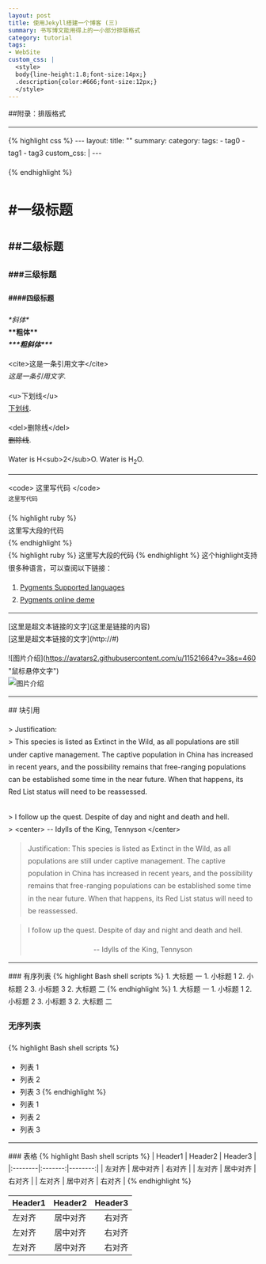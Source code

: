 ```yaml
---
layout: post
title: 使用Jekyll搭建一个博客 (三)
summary: 书写博文能用得上的一小部分排版格式
category: tutorial
tags:
- WebSite
custom_css: |
  <style>
  body{line-height:1.8;font-size:14px;}
  .description{color:#666;font-size:12px;}
  </style>
---
```


##附录：排版格式

<hr>
{% highlight css %}
<!--YAML头的使用方法-->
---
layout: <!--布局模板-->
title: "<!--标题-->"
summary: <!--描述-->
category: <!--分类仓库-->
tags: <!--标签-->
- tag0
- tag1
- tag3
custom_css: | <!--自定义样式表-->
  <style>
  body{line-height:1.8;font-size:14px;}
  .description{color:#666;font-size:12px;}
  </style>
---
 <!-- " | "分隔符前面有一个空格，按照规范所有" : "声明后必须有一个空格；
新起一行的代码块，至少必须有一个缩进符，且缩进符为空格，不能为tab制表符等其他空白。
由于规范没有要求使用严格的JSON定义方法，所以属性和属性值不强制要求使用引号括起来。-->

{% endhighlight %}

# &#35;一级标题

## &#35;&#35;二级标题

### &#35;&#35;&#35;三级标题

#### &#35;&#35;&#35;&#35;四级标题

*&#42;斜体&#42;*<br>
**&#42;&#42;粗体&#42;&#42;**<br>
***&#42;&#42;&#42;粗斜体&#42;&#42;&#42;***

&lt;cite&gt;这是一条引用文字&lt;/cite&gt;<br>
<cite>这是一条引用文字</cite>. 

&lt;u&gt;下划线&lt;/u&gt;<br>
<u>下划线</u>. 

&lt;del&gt;删除线&lt;/del&gt;<br>
<del>删除线</del>. 

Water is H&lt;sub&gt;2&lt;/sub&gt;O. 
Water is H<sub>2</sub>O. 

<hr>
&lt;code&gt; 这里写代码 &lt;&#47;code&gt;<br>
<code>这里写代码</code>

&#123;&#37; highlight ruby &#37;&#125;<br>
这里写大段的代码<br>
&#123;&#37; endhighlight &#37;&#125;<br>
{% highlight ruby %}
这里写大段的代码
{% endhighlight %}
这个highlight支持很多种语言，可以查阅以下链接：

1. [Pygments Supported languages](http://pygments.org/languages/)
2. [Pygments online deme](http://stackoverflow.com/questions/9652490/do-i-need-to-generate-a-css-file-from-pygments-for-my-jekyll-blog-to-enable-col)

<hr>
&#91;这里是超文本链接的文字&#93;&#40;这里是链接的内容&#41;<br>
[这里是超文本链接的文字](http://#)

&#33;&#91;图片介绍&#93;&#40;https://avatars2.githubusercontent.com/u/11521664?v=3&s=460 &quot;鼠标悬停文字&quot;&#41;<br>
![图片介绍](https://avatars2.githubusercontent.com/u/11521664?v=3&s=460 "鼠标悬停文字")

<hr>
## 块引用

&gt; Justification:<br>
&gt; This species is listed as Extinct in the Wild, as all populations are still under captive management. The captive population in China has increased in recent years, and the possibility remains that free-ranging populations can be established some time in the near future. When that happens, its Red List status will need to be reassessed. 
<br><br>
&gt; I follow up the quest. Despite of day and night and death and hell.<br>
&gt; &lt;center&gt; -- Idylls of the King, Tennyson &lt;/center&gt;

> Justification:
> This species is listed as Extinct in the Wild, as all populations are still under captive management. The captive population in China has increased in recent years, and the possibility remains that free-ranging populations can be established some time in the near future. When that happens, its Red List status will need to be reassessed. 


> I follow up the quest. Despite of day and night and death and hell.
> <center> -- Idylls of the King, Tennyson </center>

<hr>
### 有序列表
{% highlight Bash shell scripts %}
1. 大标题 一
   1. 小标题 1
   2. 小标题 2
   3. 小标题 3
2. 大标题 二
{% endhighlight %}
1. 大标题 一
   1. 小标题 1
   2. 小标题 2
   3. 小标题 3
2. 大标题 二

### 无序列表
{% highlight Bash shell scripts %}
* 列表 1
* 列表 2
* 列表 3
{% endhighlight %}
* 列表 1
* 列表 2
* 列表 3

<hr>
### 表格
{% highlight Bash shell scripts %}
| Header1 | Header2 | Header3 |
|:--------|:-------:|--------:|
| 左对齐   | 居中对齐 |   右对齐 |
| 左对齐   | 居中对齐 |   右对齐 |
| 左对齐   | 居中对齐 |   右对齐 |
{% endhighlight %}

| Header1 | Header2 | Header3 |
|:--------|:-------:|--------:|
| 左对齐   | 居中对齐   | 右对齐   |
| 左对齐   | 居中对齐   | 右对齐   |
| 左对齐   | 居中对齐   | 右对齐   |


